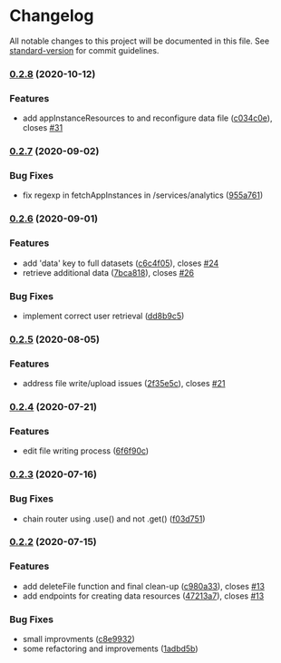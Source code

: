 # Changelog

All notable changes to this project will be documented in this file. See [standard-version](https://github.com/conventional-changelog/standard-version) for commit guidelines.

### [0.2.8](https://github.com/graasp/graasp-service-analytics/compare/v0.2.7...v0.2.8) (2020-10-12)


### Features

* add appInstanceResources to and reconfigure data file ([c034c0e](https://github.com/graasp/graasp-service-analytics/commit/c034c0e789604a9712336122663c8ad4f382b9fc)), closes [#31](https://github.com/graasp/graasp-service-analytics/issues/31)

### [0.2.7](https://github.com/graasp/graasp-service-analytics/compare/v0.2.6...v0.2.7) (2020-09-02)


### Bug Fixes

* fix regexp in fetchAppInstances in /services/analytics ([955a761](https://github.com/graasp/graasp-service-analytics/commit/955a7619bb63e735b7e08218e5999244ef17adde))

### [0.2.6](https://github.com/graasp/graasp-service-analytics/compare/v0.2.5...v0.2.6) (2020-09-01)


### Features

* add 'data' key to full datasets ([c6c4f05](https://github.com/graasp/graasp-service-analytics/commit/c6c4f059f3099fa452ecb5312c8f4b5d582af5f9)), closes [#24](https://github.com/graasp/graasp-service-analytics/issues/24)
* retrieve additional data ([7bca818](https://github.com/graasp/graasp-service-analytics/commit/7bca818a32401c4573d5435ff9ec23f99495cbaf)), closes [#26](https://github.com/graasp/graasp-service-analytics/issues/26)


### Bug Fixes

* implement correct user retrieval ([dd8b9c5](https://github.com/graasp/graasp-service-analytics/commit/dd8b9c546a9581cd955c3f9821b59ee1660fe606))

### [0.2.5](https://github.com/graasp/graasp-service-analytics/compare/v0.2.4...v0.2.5) (2020-08-05)


### Features

* address file write/upload issues ([2f35e5c](https://github.com/graasp/graasp-service-analytics/commit/2f35e5c9ec911fb0a436b3c04687f1a37abbd636)), closes [#21](https://github.com/graasp/graasp-service-analytics/issues/21)

### [0.2.4](https://github.com/graasp/graasp-service-analytics/compare/v0.2.3...v0.2.4) (2020-07-21)


### Features

* edit file writing process ([6f6f90c](https://github.com/graasp/graasp-service-analytics/commit/6f6f90c990dd599bfe4ac83da5926f7ee96327c5))

### [0.2.3](https://github.com/graasp/graasp-service-analytics/compare/v0.2.2...v0.2.3) (2020-07-16)


### Bug Fixes

* chain router using .use() and not .get() ([f03d751](https://github.com/graasp/graasp-service-analytics/commit/f03d75135b4895d1f015814dbb768f3c57243969))

### [0.2.2](https://github.com/graasp/graasp-service-analytics/compare/v0.2.1...v0.2.2) (2020-07-15)


### Features

* add deleteFile function and final clean-up ([c980a33](https://github.com/graasp/graasp-service-analytics/commit/c980a338b331bcd57ab0e412bebe0b7b13b0917f)), closes [#13](https://github.com/graasp/graasp-service-analytics/issues/13)
* add endpoints for creating data resources ([47213a7](https://github.com/graasp/graasp-service-analytics/commit/47213a700b1a3f86e9f91cbfcc63327fa701e9b1)), closes [#13](https://github.com/graasp/graasp-service-analytics/issues/13)


### Bug Fixes

* small improvments ([c8e9932](https://github.com/graasp/graasp-service-analytics/commit/c8e993289eb2862b38e9da302886039b5bfb5a8b))
* some refactoring and improvements ([1adbd5b](https://github.com/graasp/graasp-service-analytics/commit/1adbd5b558f41d905b4e646041175d8ab027c421))

